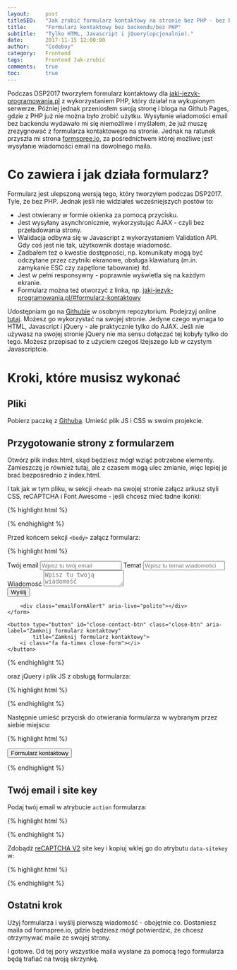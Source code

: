 ```yaml
---
layout:     post
titleSEO:	"Jak zrobić formularz kontaktowy na stronie bez PHP - bez backendu?"
title:      "Formularz kontaktowy bez backendu/bez PHP"
subtitle:   "Tylko HTML, Javascript i jQuery(opcjonalnie)."
date:       2017-11-15 12:00:00
author:     "Codeboy"
category:   Frontend
tags:	    Frontend Jak-zrobić
comments:   true
toc:        true
---
```


Podczas DSP2017 tworzyłem formularz kontaktowy dla [jaki-jezyk-programowania.pl](https://jaki-jezyk-programowania.pl/) z wykorzystaniem PHP, który działał na wykupionym serwerze. Później  jednak przeniosłem swoją stronę i bloga na Github Pages, gdzie z PHP już nie można było zrobić użytku. Wysyłanie wiadomości email bez backendu wydawało mi się niemożliwe i myślałem, że już muszę zrezygnować z formularza kontaktowego na stronie. Jednak na ratunek przyszła mi strona [formspree.io](https://formspree.io/), za pośrednictwem której możliwe jest wysyłanie wiadomości email na dowolnego maila.



# Co zawiera i jak działa formularz?
Formularz jest ulepszoną wersją tego, który tworzyłem podczas DSP2017. Tyle, że bez PHP. Jednak jeśli nie widziałeś wcześniejszych postów to:
- Jest otwierany w formie okienka za pomocą przycisku.
- Jest wysyłany asynchronicznie, wykorzystując AJAX - czyli bez przeładowania strony.
- Walidacja odbywa się w Javascript z wykorzystaniem Validation API. Gdy coś jest nie tak, użytkownik dostaje wiadomość.
- Zadbałem też o kwestie dostępności, np. komunikaty mogą być odczytane przez czytniki ekranowe, obsługa klawiaturą (m.in. zamykanie ESC czy zapętlone tabowanie) itd.
- Jest w pełni responsywny - poprawnie wyświetla się na każdym ekranie.
- Formularz można też otworzyć z linka, np. [jaki-jezyk-programowania.pl/#formularz-kontaktowy](https://jaki-jezyk-programowania.pl/#formularz-kontaktowy)

Udostępniam go na [Githubie](https://github.com/C0deboy/contact-form-no-backend) w osobnym repozytorium. Podejrzyj online [tutaj](https://c0deboy.github.io/contact-form-no-backend/). Możesz go wykorzystać na swojej stronie. Jedyne czego wymaga to HTML, Javascript i jQuery - ale praktycznie tylko do AJAX. Jeśli nie używasz na swojej stronie jQuery nie ma sensu dołączać tej kobyły tylko do tego. Możesz przepisać to z użyciem czegoś lżejszego lub w czystym Javascriptcie.

# Kroki, które musisz wykonać

## Pliki
Pobierz paczkę z [Githuba](https://github.com/C0deboy/contact-form-no-backend). Umieść plik JS i CSS w swoim projekcie.

## Przygotowanie strony z formularzem

Otwórz plik <span class="file">index.html</span>, skąd będziesz mógł wziąć potrzebne elementy. Zamieszczę je również tutaj, ale z czasem mogą ulec zmianie, więc lepiej je brać bezpośrednio z <span class="file">index.html</span>.

I tak jak w tym pliku, w sekcji `<head>` na swojej stronie załącz arkusz styli CSS, reCAPTCHA i Font Awesome - jeśli chcesz mieć ładne ikonki:

{% highlight html %}

<link rel="stylesheet" href="css/form.css">
<script src="https://www.google.com/recaptcha/api.js"></script>
<link rel="stylesheet" href="https://maxcdn.bootstrapcdn.com/font-awesome/4.7.0/css/font-awesome.min.css">

{% endhighlight %}

Przed końcem sekcji `<body>` załącz formularz:

{% highlight html %}

<div id="formularz-kontaktowy" class="contact" role="dialog" aria-label="Formularz kontaktowy" aria-hidden="true">
    <form class="emailForm" method="POST" action="https://formspree.io/your.email@example.com">
        <label class="half" aria-live="polite">
            Twój email
            <input class="form-data" name="email" type="email" placeholder="Wpisz tu twój email" required>
        </label>
        <label class="half" aria-live="polite">
            Temat
            <input class="form-data" name="_subject" placeholder="Wpisz tu temat wiadomości" minlength="4" maxlength="78"
                   required>
        </label>
        <label aria-live="polite">
            Wiadomość
            <textarea class="form-data" name="message" placeholder="Wpisz tu twoją wiadomość" minlength="4"
                      maxlength="6000" required></textarea>
        </label>
        <label class="recaptcha-label" aria-live="polite">
            <div class="g-recaptcha" tabindex="-1" data-sitekey="6LevbxMUAAAAAIa8dsrFNJn0S_b_t5K8INV4z2JD"
                 data-callback="recaptchaClearErr"></div>
        </label>
        <button class="emailFormSubmit main-btn" name="submit" type="submit">Wyślij</button>

        <div class="emailFormAlert" aria-live="polite"></div>
    </form>

    <button type="button" id="close-contact-btn" class="close-btn" aria-label="Zamknij formularz kontaktowy"
            title="Zamknij formularz kontaktowy">
        <i class="fa fa-times close-form"></i>
    </button>
</div>
{% endhighlight %}

oraz jQuery i plik JS z obsługą formularza:

{% highlight html %}

<script src="https://code.jquery.com/jquery-3.2.1.min.js" integrity="sha256-hwg4gsxgFZhOsEEamdOYGBf13FyQuiTwlAQgxVSNgt4=" crossorigin="anonymous"></script>
<script src="js/emailform.js"></script>

{% endhighlight %}

Następnie umieść przycisk do otwierania formularza w wybranym przez siebie miejscu:

{% highlight html %}

<button id="open-contact-btn" class="main-btn">
    <i class="fa fa-envelope-o" aria-hidden="true"></i> Formularz kontaktowy
</button>

{% endhighlight %}

## Twój email i site key

Podaj twój email w atrybucie <code class="highlight"><span class="na">action</span></code> formularza:

{% highlight html %}

<form class="emailForm" method="POST" action="https://formspree.io/your.email@example.com">
    <!-- ... -->
</form>

{% endhighlight %}

Zdobądź [reCAPTCHA V2](https://www.google.com/recaptcha/admin) site key i kopiuj wklej go do atrybutu <code class="highlight"><span class="na">data-sitekey</span></code> w:

{% highlight html %}

<div class="g-recaptcha" tabindex="-1" data-sitekey="6Lc9_xMUAAAAAFPVNhvDKb9lMXHGI4o7-zhqkTgL"
                 data-callback="recaptchaClearErr"></div>

{% endhighlight %}

## Ostatni krok
Użyj formularza i wyślij pierwszą wiadomość - obojętnie co. Dostaniesz maila od formspree.io, gdzie będziesz mógł potwierdzić, że chcesz otrzymywać maile ze swojej strony.

I gotowe. Od tej pory wszystkie maila wysłane za pomocą tego formularza będą trafiać na twoją skrzynkę.







